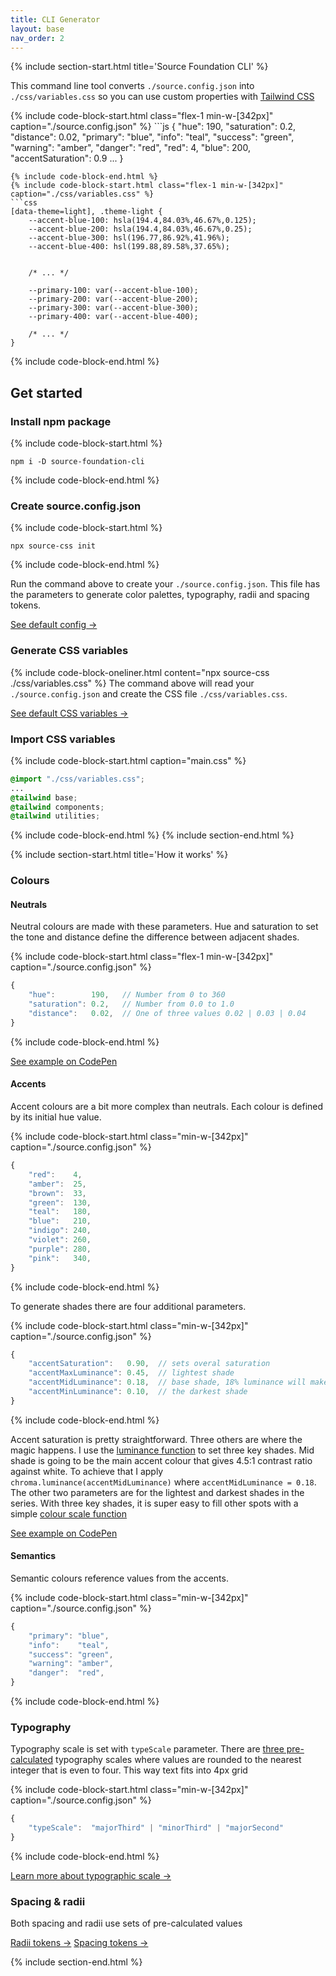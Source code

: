 ```yaml
---
title: CLI Generator
layout: base
nav_order: 2
---
```


{% include section-start.html title='Source Foundation CLI' %}

This command line tool converts `./source.config.json` into `./css/variables.css` 
so you can use custom properties with [Tailwind CSS](./index.md)

<div class="flex flex-row flex-wrap gap-md">
{% include code-block-start.html class="flex-1 min-w-[342px]" caption="./source.config.json" %}
```js
{
    "hue": 190,
    "saturation": 0.2,
    "distance": 0.02,
    "primary": "blue",
    "info": "teal",
    "success": "green",
    "warning": "amber",
    "danger": "red",
    "red": 4,
    "blue": 200,
    "accentSaturation": 0.9
    ...
}

```
{% include code-block-end.html %}
{% include code-block-start.html class="flex-1 min-w-[342px]" caption="./css/variables.css" %}
```css
[data-theme=light], .theme-light {
    --accent-blue-100: hsla(194.4,84.03%,46.67%,0.125);
    --accent-blue-200: hsla(194.4,84.03%,46.67%,0.25);
    --accent-blue-300: hsl(196.77,86.92%,41.96%);
    --accent-blue-400: hsl(199.88,89.58%,37.65%);


    /* ... */

    --primary-100: var(--accent-blue-100);
    --primary-200: var(--accent-blue-200);
    --primary-300: var(--accent-blue-300);
    --primary-400: var(--accent-blue-400);
    
    /* ... */
}
```
{% include code-block-end.html %}
</div>

## Get started

### Install npm package

{% include code-block-start.html %}
```en
npm i -D source-foundation-cli
```
{% include code-block-end.html %}


### Create source.config.json
{% include code-block-start.html %}
```en
npx source-css init
```
{% include code-block-end.html %}

Run the command above to create your `./source.config.json`. This file has the parameters to generate color palettes, typography, radii and spacing tokens.

<a href="https://github.com/namad/source-foundation/blob/main/tw/source.config.json" target="_blank">See default config →</a>

### Generate CSS variables
{% include code-block-oneliner.html content="npx source-css ./css/variables.css" %}
The command above will read your `./source.config.json` and create the CSS file `./css/variables.css`.

<a href="https://github.com/namad/source-foundation/blob/main/tw/source-variables.css" target="_blank">See default CSS variables →</a>

### Import CSS variables
{% include code-block-start.html caption="main.css" %}
```css
@import "./css/variables.css";
...
@tailwind base;
@tailwind components;
@tailwind utilities;
```
{% include code-block-end.html %}
{% include section-end.html %}


{% include section-start.html title='How it works' %}

### Colours

#### Neutrals
Neutral colours are made with these parameters. Hue and saturation to set the tone and distance define the difference between adjacent shades.

{% include code-block-start.html class="flex-1 min-w-[342px]" caption="./source.config.json" %}
```js
{
    "hue":        190,   // Number from 0 to 360
    "saturation": 0.2,   // Number from 0.0 to 1.0
    "distance":   0.02,  // One of three values 0.02 | 0.03 | 0.04
}

```
{% include code-block-end.html %}

<a href="https://codepen.io/oxn-krtv/full/ExOwLBz" class="icon icon-codepen gap-xs2" target="_blank">See example on CodePen</a>


#### Accents

Accent colours are a bit more complex than neutrals. Each colour is defined by its initial hue value.

{% include code-block-start.html class="min-w-[342px]" caption="./source.config.json" %}
```js
{
    "red":    4,
    "amber":  25,
    "brown":  33,
    "green":  130,
    "teal":   180,
    "blue":   210,
    "indigo": 240,
    "violet": 260,
    "purple": 280,
    "pink":   340,
}
```
{% include code-block-end.html %}

To generate shades there are four additional parameters.

{% include code-block-start.html class="min-w-[342px]" caption="./source.config.json" %}
```js
{
    "accentSaturation":   0.90,  // sets overal saturation
    "accentMaxLuminance": 0.45,  // lightest shade
    "accentMidLuminance": 0.18,  // base shade, 18% luminance will make 4.5 : 1 contrast ratio 
    "accentMinLuminance": 0.10,  // the darkest shade
}
```
{% include code-block-end.html %}

Accent saturation is pretty straightforward. Three others are where the magic happens. I use the [luminance function](https://gka.github.io/chroma.js/#color-luminance) to set three key shades. 
Mid shade is going to be the main accent colour that gives 4.5:1 contrast ratio against white. To achieve that I apply `chroma.luminance(accentMidLuminance)` where `accentMidLuminance = 0.18`. 
The other two parameters are for the lightest and darkest shades in the series. With three key shades, it is super easy to fill other spots with a simple [colour scale function](https://gka.github.io/chroma.js/#chroma-scale)

<a href="https://codepen.io/oxn-krtv/full/ExOwmaq" class="icon icon-codepen gap-xs2" target="_blank">See example on CodePen</a>

#### Semantics

Semantic colours reference values from the accents.

{% include code-block-start.html class="min-w-[342px]" caption="./source.config.json" %}
```js
{
    "primary": "blue",
    "info":    "teal",
    "success": "green",
    "warning": "amber",
    "danger":  "red",
}
```
{% include code-block-end.html %}

### Typography
Typography scale is set with `typeScale` parameter. There are [three pre-calculated](https://github.com/namad/source-tokens/tree/main/tokens/typography) typography scales where values are rounded to the nearest integer that is even to four. This way text fits into 4px grid

{% include code-block-start.html class="min-w-[342px]" caption="./source.config.json" %}
```js
{
    "typeScale":  "majorThird" | "minorThird" | "majorSecond"
}
```
{% include code-block-end.html %}

<a href="https://designcode.io/typographic-scales" target="_blank">Learn more about typographic scale →</a>

### Spacing & radii

Both spacing and radii use sets of pre-calculated values

<a href="https://github.com/namad/source-tokens/tree/main/tokens/radii" target="_blank">Radii tokens →</a> <span class="inline-block w-2"></span> <a href="https://github.com/namad/source-tokens/tree/main/tokens/spacing" target="_blank">Spacing tokens →</a>

{% include section-end.html %}


